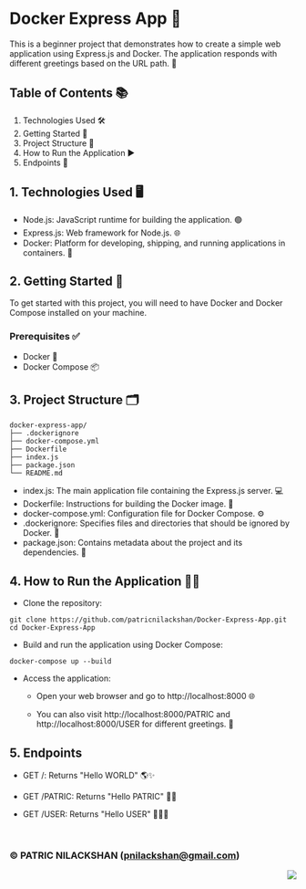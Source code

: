 # Docker Express App 🚀

This is a beginner project that demonstrates how to create a simple web application using Express.js and Docker. The application responds with different greetings based on the URL path. 🌟

## Table of Contents 📚

1. Technologies Used 🛠️
2. Getting Started 🚀
3. Project Structure 📁
4. How to Run the Application ▶️
5. Endpoints 📡

## 1. Technologies Used 🖥️

- Node.js: JavaScript runtime for building the application. 🟢
- Express.js: Web framework for Node.js. 🌐
- Docker: Platform for developing, shipping, and running applications in containers. 🐳

## 2. Getting Started 🔧

To get started with this project, you will need to have Docker and Docker Compose installed on your machine.

### Prerequisites ✅

- Docker 🐳
- Docker Compose 📦

## 3. Project Structure 🗂️

```text
docker-express-app/
├── .dockerignore
├── docker-compose.yml
├── Dockerfile
├── index.js
├── package.json
└── README.md
```

- index.js: The main application file containing the Express.js server. 💻
- Dockerfile: Instructions for building the Docker image. 📜
- docker-compose.yml: Configuration file for Docker Compose. ⚙️
- .dockerignore: Specifies files and directories that should be ignored by Docker. 🚫
- package.json: Contains metadata about the project and its dependencies. 📄

## 4. How to Run the Application 🏃‍♂️

* Clone the repository:

```shell
git clone https://github.com/patricnilackshan/Docker-Express-App.git
cd Docker-Express-App
```

* Build and run the application using Docker Compose:

```shell
docker-compose up --build
```

* Access the application:

    - Open your web browser and go to http://localhost:8000 🌐
    
    - You can also visit http://localhost:8000/PATRIC and http://localhost:8000/USER for different greetings. 🎉

## 5. Endpoints

   * GET /: Returns "Hello WORLD" 🌎✨

   * GET /PATRIC: Returns "Hello PATRIC" 👋😄

   * GET /USER: Returns "Hello USER" 👨‍💻🌟

<br>

### © PATRIC NILACKSHAN (pnilackshan@gmail.com)

<img align="right" src="https://visitor-badge.laobi.icu/badge?page_id=patricnilackshan.Docker-Express-App" />
